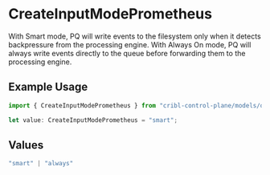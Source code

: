 # CreateInputModePrometheus

With Smart mode, PQ will write events to the filesystem only when it detects backpressure from the processing engine. With Always On mode, PQ will always write events directly to the queue before forwarding them to the processing engine.

## Example Usage

```typescript
import { CreateInputModePrometheus } from "cribl-control-plane/models/operations";

let value: CreateInputModePrometheus = "smart";
```

## Values

```typescript
"smart" | "always"
```